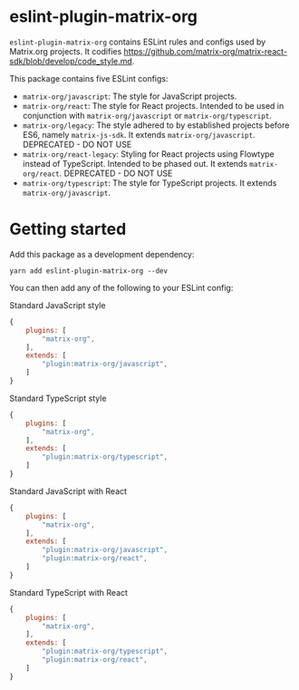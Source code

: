 # eslint-plugin-matrix-org

`eslint-plugin-matrix-org` contains ESLint rules and configs used by Matrix.org
projects. It codifies
https://github.com/matrix-org/matrix-react-sdk/blob/develop/code_style.md.

This package contains five ESLint configs:

- `matrix-org/javascript`: The style for JavaScript projects.
- `matrix-org/react`: The style for React projects. Intended to be used in
  conjunction with `matrix-org/javascript` or `matrix-org/typescript`.
- `matrix-org/legacy`: The style adhered to by established projects before ES6,
  namely `matrix-js-sdk`. It extends `matrix-org/javascript`.
  DEPRECATED - DO NOT USE
- `matrix-org/react-legacy`: Styling for React projects using Flowtype instead
  of TypeScript. Intended to be phased out. It extends `matrix-org/react`.
  DEPRECATED - DO NOT USE
- `matrix-org/typescript`: The style for TypeScript projects. It extends
  `matrix-org/javascript`.

# Getting started

Add this package as a development dependency:

```
yarn add eslint-plugin-matrix-org --dev
```

You can then add any of the following to your ESLint config:

Standard JavaScript style
```js
{
    plugins: [
        "matrix-org",
    ],
    extends: [
        "plugin:matrix-org/javascript",
    ]
}
```

Standard TypeScript style
```js
{
    plugins: [
        "matrix-org",
    ],
    extends: [
        "plugin:matrix-org/typescript",
    ]
}
```

Standard JavaScript with React
```js
{
    plugins: [
        "matrix-org",
    ],
    extends: [
        "plugin:matrix-org/javascript",
        "plugin:matrix-org/react",
    ]
}
```

Standard TypeScript with React
```js
{
    plugins: [
        "matrix-org",
    ],
    extends: [
        "plugin:matrix-org/typescript",
        "plugin:matrix-org/react",
    ]
}
```
